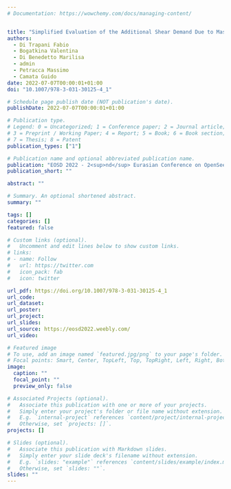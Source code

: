 ```yaml
---
# Documentation: https://wowchemy.com/docs/managing-content/


title: "Simplified Evaluation of the Additional Shear Demand Due to Masonry Infills"
authors:
  - Di Trapani Fabio
  - Bogatkina Valentina
  - Di Benedetto Marilisa
  - admin
  - Petracca Massimo
  - Camata Guido
date: 2022-07-07T00:00:01+01:00
doi: "10.1007/978-3-031-30125-4_1"

# Schedule page publish date (NOT publication's date).
publishDate: 2022-07-07T00:00:01+01:00

# Publication type.
# Legend: 0 = Uncategorized; 1 = Conference paper; 2 = Journal article;
# 3 = Preprint / Working Paper; 4 = Report; 5 = Book; 6 = Book section;
# 7 = Thesis; 8 = Patent
publication_types: ["1"]

# Publication name and optional abbreviated publication name.
publication: "EOSD 2022 - 2<sup>nd</sup> Eurasian Conference on OpenSees Days, 7<sup>th</sup>-8<sup>th</sup> July 2022 | Turin (Italy)"
publication_short: ""

abstract: ""

# Summary. An optional shortened abstract.
summary: ""

tags: []
categories: []
featured: false

# Custom links (optional).
#   Uncomment and edit lines below to show custom links.
# links:
# - name: Follow
#   url: https://twitter.com
#   icon_pack: fab
#   icon: twitter

url_pdf: https://doi.org/10.1007/978-3-031-30125-4_1
url_code:
url_dataset:
url_poster:
url_project:
url_slides:
url_source: https://eosd2022.weebly.com/
url_video:

# Featured image
# To use, add an image named `featured.jpg/png` to your page's folder. 
# Focal points: Smart, Center, TopLeft, Top, TopRight, Left, Right, BottomLeft, Bottom, BottomRight.
image:
  caption: ""
  focal_point: ""
  preview_only: false

# Associated Projects (optional).
#   Associate this publication with one or more of your projects.
#   Simply enter your project's folder or file name without extension.
#   E.g. `internal-project` references `content/project/internal-project/index.md`.
#   Otherwise, set `projects: []`.
projects: []

# Slides (optional).
#   Associate this publication with Markdown slides.
#   Simply enter your slide deck's filename without extension.
#   E.g. `slides: "example"` references `content/slides/example/index.md`.
#   Otherwise, set `slides: ""`.
slides: ""
---
```

